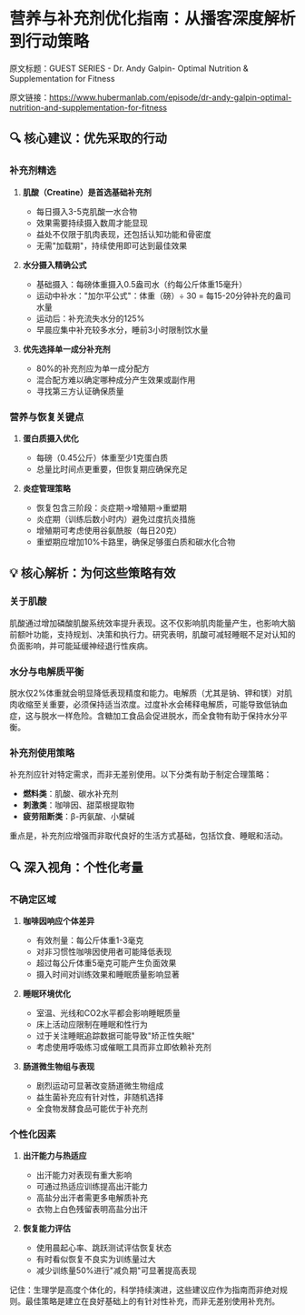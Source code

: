 # 营养与补充剂优化指南：从播客深度解析到行动策略

原文标题：GUEST SERIES - Dr. Andy Galpin- Optimal Nutrition & Supplementation for Fitness

原文链接：https://www.hubermanlab.com/episode/dr-andy-galpin-optimal-nutrition-and-supplementation-for-fitness

<YouTube videoId="q37ARYnRDGc" />

## 🔍 核心建议：优先采取的行动

### 补充剂精选
1. **肌酸（Creatine）是首选基础补充剂**
   - 每日摄入3-5克肌酸一水合物
   - 效果需要持续摄入数周才能显现
   - 益处不仅限于肌肉表现，还包括认知功能和骨密度
   - 无需"加载期"，持续使用即可达到最佳效果

2. **水分摄入精确公式**
   - 基础摄入：每磅体重摄入0.5盎司水（约每公斤体重15毫升）
   - 运动中补水："加尔平公式"：体重（磅）÷ 30 = 每15-20分钟补充的盎司水量
   - 运动后：补充流失水分的125%
   - 早晨应集中补充较多水分，睡前3小时限制饮水量

3. **优先选择单一成分补充剂**
   - 80%的补充剂应为单一成分配方
   - 混合配方难以确定哪种成分产生效果或副作用
   - 寻找第三方认证确保质量

### 营养与恢复关键点
1. **蛋白质摄入优化**
   - 每磅（0.45公斤）体重至少1克蛋白质
   - 总量比时间点更重要，但恢复期应确保充足

2. **炎症管理策略**
   - 恢复包含三阶段：炎症期→增殖期→重塑期
   - 炎症期（训练后数小时内）避免过度抗炎措施
   - 增殖期可考虑使用谷氨酰胺（每日20克）
   - 重塑期应增加10%卡路里，确保足够蛋白质和碳水化合物

## 💡 核心解析：为何这些策略有效

### 关于肌酸
肌酸通过增加磷酸肌酸系统效率提升表现。这不仅影响肌肉能量产生，也影响大脑前额叶功能，支持规划、决策和执行力。研究表明，肌酸可减轻睡眠不足对认知的负面影响，并可能延缓神经退行性疾病。

### 水分与电解质平衡
脱水仅2%体重就会明显降低表现精度和能力。电解质（尤其是钠、钾和镁）对肌肉收缩至关重要，必须保持适当浓度。过度补水会稀释电解质，可能导致低钠血症，这与脱水一样危险。含糖加工食品会促进脱水，而全食物有助于保持水分平衡。

### 补充剂使用策略
补充剂应针对特定需求，而非无差别使用。以下分类有助于制定合理策略：
- **燃料类**：肌酸、碳水补充剂
- **刺激类**：咖啡因、甜菜根提取物
- **疲劳阻断类**：β-丙氨酸、小檗碱

重点是，补充剂应增强而非取代良好的生活方式基础，包括饮食、睡眠和活动。

## 🔍 深入视角：个性化考量

### 不确定区域
1. **咖啡因响应个体差异**
   - 有效剂量：每公斤体重1-3毫克
   - 对非习惯性咖啡因使用者可能降低表现
   - 超过每公斤体重5毫克可能产生负面效果
   - 摄入时间对训练效果和睡眠质量影响显著

2. **睡眠环境优化**
   - 室温、光线和CO2水平都会影响睡眠质量
   - 床上活动应限制在睡眠和性行为
   - 过于关注睡眠追踪数据可能导致"矫正性失眠"
   - 考虑使用呼吸练习或催眠工具而非立即依赖补充剂

3. **肠道微生物组与表现**
   - 剧烈运动可显著改变肠道微生物组成
   - 益生菌补充应有针对性，非随机选择
   - 全食物发酵食品可能优于补充剂

### 个性化因素
1. **出汗能力与热适应**
   - 出汗能力对表现有重大影响
   - 可通过热适应训练提高出汗能力
   - 高盐分出汗者需更多电解质补充
   - 衣物上白色残留表明高盐分出汗

2. **恢复能力评估**
   - 使用晨起心率、跳跃测试评估恢复状态
   - 有时看似恢复不良实为训练量过大
   - 减少训练量50%进行"减负期"可显著提高表现

记住：生理学是高度个体化的，科学持续演进，这些建议应作为指南而非绝对规则。最佳策略是建立在良好基础上的有针对性补充，而非无差别使用补充剂。
